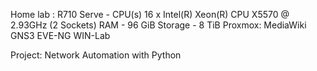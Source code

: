 Home lab :
  R710 Serve - CPU(s) 16 x Intel(R) Xeon(R) CPU X5570 @ 2.93GHz (2 Sockets)
               RAM - 96 GiB 
               Storage -  8 TiB 
Proxmox:
   MediaWiki
   GNS3
   EVE-NG
   WIN-Lab 
       
 Project: Network Automation with Python
          
